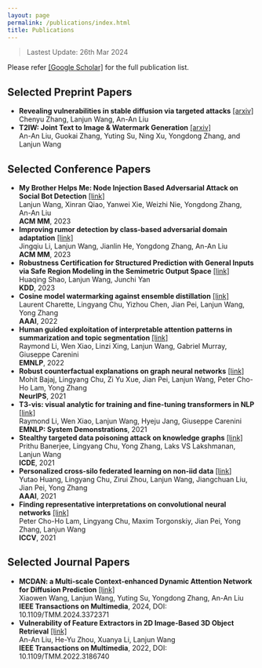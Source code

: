 ```yaml
---
layout: page
permalink: /publications/index.html
title: Publications
---
```


> Lastest Update: 26th Mar 2024&nbsp;

Please refer [[Google Scholar]](https://scholar.google.com/citations?hl=zh-CN&user=-uhnrYUAAAAJ) for the full publication list.

## Selected Preprint Papers
- **Revealing vulnerabilities in stable diffusion via targeted attacks** [[arxiv]](https://arxiv.org/pdf/2401.08725v1.pdf) <br>Chenyu Zhang, Lanjun Wang, An-An Liu<br>
- **T2IW: Joint Text to Image & Watermark Generation** [[arxiv]](https://arxiv.org/pdf/2309.03815.pdf) <br>An-An Liu, Guokai Zhang, Yuting Su, Ning Xu, Yongdong Zhang, and Lanjun Wang<br>


## Selected Conference Papers
  
- **My Brother Helps Me: Node Injection Based Adversarial Attack on Social Bot Detection** [[link]](https://dl.acm.org/doi/abs/10.1145/3581783.3612396) <br>Lanjun Wang, Xinran Qiao, Yanwei Xie, Weizhi Nie, Yongdong Zhang, An-An Liu<br> **ACM MM**, 2023
- **Improving rumor detection by class-based adversarial domain adaptation** [[link]](https://dl.acm.org/doi/abs/10.1145/3581783.3612501) <br>Jingqiu Li, Lanjun Wang, Jianlin He, Yongdong Zhang, An-An Liu<br> **ACM MM**, 2023
- **Robustness Certification for Structured Prediction with General Inputs via Safe Region Modeling in the Semimetric Output Space** [[link]](https://dl.acm.org/doi/abs/10.1145/3580305.3599493) <br>Huaqing Shao, Lanjun Wang, Junchi Yan<br> **KDD**, 2023
- **Cosine model watermarking against ensemble distillation** [[link]](https://ojs.aaai.org/index.php/AAAI/article/view/21184) <br>Laurent Charette, Lingyang Chu, Yizhou Chen, Jian Pei, Lanjun Wang, Yong Zhang<br> **AAAI**, 2022
- **Human guided exploitation of interpretable attention patterns in summarization and topic segmentation** [[link]](https://aclanthology.org/2022.emnlp-main.694/) <br>Raymond Li, Wen Xiao, Linzi Xing, Lanjun Wang, Gabriel Murray, Giuseppe Carenini<br> **EMNLP**, 2022
- **Robust counterfactual explanations on graph neural networks** [[link]](https://proceedings.neurips.cc/paper/2021/file/2c8c3a57383c63caef6724343eb62257-Paper.pdf) <br>Mohit Bajaj, Lingyang Chu, Zi Yu Xue, Jian Pei, Lanjun Wang, Peter Cho-Ho Lam, Yong Zhang<br> **NeurIPS**, 2021
- **T3-vis: visual analytic for training and fine-tuning transformers in NLP** [[link]](https://aclanthology.org/2021.emnlp-demo.26.pdf) <br>Raymond Li, Wen Xiao, Lanjun Wang, Hyeju Jang, Giuseppe Carenini<br> **EMNLP: System Demonstrations**, 2021
- **Stealthy targeted data poisoning attack on knowledge graphs** [[link]](https://ieeexplore.ieee.org/abstract/document/9458733/) <br>Prithu Banerjee, Lingyang Chu, Yong Zhang, Laks VS Lakshmanan, Lanjun Wang<br> **ICDE**, 2021
- **Personalized cross-silo federated learning on non-iid data** [[link]](https://ojs.aaai.org/index.php/AAAI/article/view/16960/16767) <br>Yutao Huang, Lingyang Chu, Zirui Zhou, Lanjun Wang, Jiangchuan Liu, Jian Pei, Yong Zhang<br> **AAAI**, 2021
- **Finding representative interpretations on convolutional neural networks** [[link]](https://openaccess.thecvf.com/content/ICCV2021/papers/Lam_Finding_Representative_Interpretations_on_Convolutional_Neural_Networks_ICCV_2021_paper.pdf) <br>Peter Cho-Ho Lam, Lingyang Chu, Maxim Torgonskiy, Jian Pei, Yong Zhang, Lanjun Wang<br> **ICCV**, 2021

## Selected Journal Papers

- **MCDAN: a Multi-scale Context-enhanced Dynamic Attention Network for Diffusion Prediction** [[link]](https://ieeexplore.ieee.org/document/10457949) <br>Xiaowen Wang, Lanjun Wang, Yuting Su, Yongdong Zhang, An-An Liu<br>**IEEE Transactions on Multimedia**, 2024, DOI: 10.1109/TMM.2024.3372371
- **Vulnerability of Feature Extractors in 2D Image-Based 3D Object Retrieval** [[link]](https://ieeexplore.ieee.org/abstract/document/9808336) <br>An-An Liu, He-Yu Zhou, Xuanya Li, Lanjun Wang <br>**IEEE Transactions on Multimedia**, 2022, DOI: 10.1109/TMM.2022.3186740
